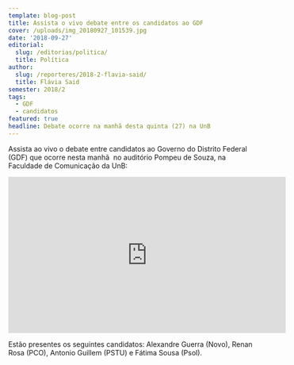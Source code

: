 ```yaml
---
template: blog-post
title: Assista o vivo debate entre os candidatos ao GDF
cover: /uploads/img_20180927_101539.jpg
date: '2018-09-27'
editorial:
  slug: /editorias/politica/
  title: Política
author:
  slug: /reporteres/2018-2-flavia-said/
  title: Flávia Said
semester: 2018/2
tags:
  - GDF
  - candidatos
featured: true
headline: Debate ocorre na manhã desta quinta (27) na UnB
---
```

Assista ao vivo o debate entre candidatos ao Governo do Distrito Federal (GDF) que ocorre nesta manhã  no auditório Pompeu de Souza, na Faculdade de Comunicação da UnB:

<iframe width="560" height="315" src="https://www.youtube.com/embed/ePBReT2PyPI" frameborder="0" allow="autoplay; encrypted-media" allowfullscreen></iframe>

Estão presentes os seguintes candidatos: Alexandre Guerra (Novo), Renan Rosa (PCO), Antonio Guillem (PSTU) e Fátima Sousa (Psol).
